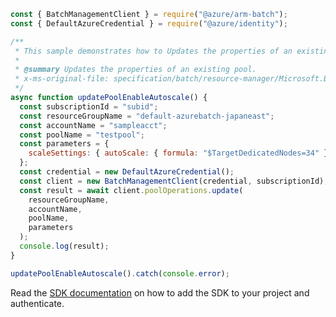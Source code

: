 ```javascript
const { BatchManagementClient } = require("@azure/arm-batch");
const { DefaultAzureCredential } = require("@azure/identity");

/**
 * This sample demonstrates how to Updates the properties of an existing pool.
 *
 * @summary Updates the properties of an existing pool.
 * x-ms-original-file: specification/batch/resource-manager/Microsoft.Batch/stable/2022-01-01/examples/PoolUpdate_EnableAutoScale.json
 */
async function updatePoolEnableAutoscale() {
  const subscriptionId = "subid";
  const resourceGroupName = "default-azurebatch-japaneast";
  const accountName = "sampleacct";
  const poolName = "testpool";
  const parameters = {
    scaleSettings: { autoScale: { formula: "$TargetDedicatedNodes=34" } },
  };
  const credential = new DefaultAzureCredential();
  const client = new BatchManagementClient(credential, subscriptionId);
  const result = await client.poolOperations.update(
    resourceGroupName,
    accountName,
    poolName,
    parameters
  );
  console.log(result);
}

updatePoolEnableAutoscale().catch(console.error);
```

Read the [SDK documentation](https://github.com/Azure/azure-sdk-for-js/blob/%40azure%2Farm-batch_7.1.0/sdk/batch/arm-batch/README.md) on how to add the SDK to your project and authenticate.
